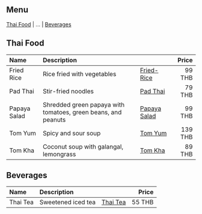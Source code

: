 ## Menu

[Thai Food](#thai-food) | ... | [Beverages](#beverages)

## Thai Food

| Name         | Description                                                   |                                         |   Price |
|:-------------|:--------------------------------------------------------------|-----------------------------------------|--------:|
| Fried Rice   | Rice fried with vegetables                                    | [Fried-Rice](images/Fried-Rice.jpg)     |  99 THB |
| Pad Thai     | Stir-fried noodles                                            | [Pad Thai](images/pad-thai.jpg)         |  79 THB |
| Papaya Salad | Shredded green papaya with tomatoes, green beans, and peanuts | [Papaya Salad](images/Papaya-Salad.jpg) |  99 THB |
| Tom Yum      | Spicy and sour soup                                           | [Tom Yum](images/Tom-Yum.jpg)           | 139 THB |
| Tom Kha      | Coconut soup with galangal, lemongrass                        | [Tom Kha](images/Tom-Kha.jpg)           |  89 THB |

## Beverages

| Name     | Description        |                                  |  Price |
|:---------|:-------------------|----------------------------------|-------:|
| Thai Tea | Sweetened iced tea | [Thai Tea](images/Thai-Tea.jpeg) | 55 THB |

